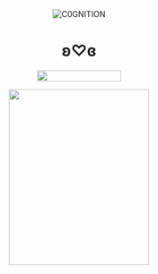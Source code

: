 ## 

<p align="center"> <img src="https://komarev.com/ghpvc/?username=C0GNITION&label=poop%20shards&color=d6b581&style=flat" alt="C0GNITION" /> </p>
<h1 align="center">ʚ♡ɞ</h1>
<p align="center"> 
  <img width="150" height="20" src="https://media.discordapp.net/attachments/1299154542591606806/1339834900936785930/image.gif?ex=67b029fd&is=67aed87d&hm=87b67f3098fad84510617a087a6933de70c24e7982c044bb58d8eb3df155280a&=&width=225&height=30">
<p align="center"> 
  <img width="250" height="314" src="https://i.ibb.co/7NxzkYFS/Luka-chibi.png">
</p>



